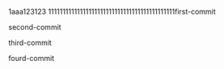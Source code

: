 1aaa123123
11111111111111111111111111111111111111111111first-commit

second-commit

third-commit

fourd-commit
